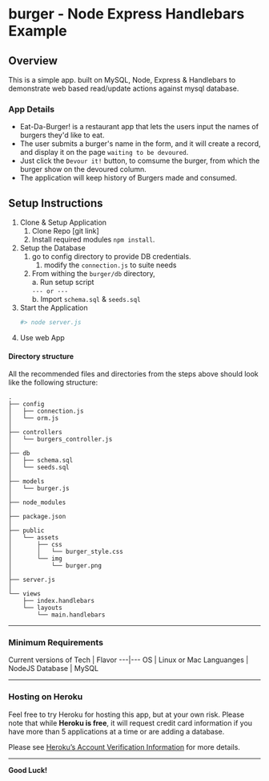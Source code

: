 # burger - Node Express Handlebars Example

## Overview

This is a simple app. built on MySQL, Node, Express & Handlebars to demonstrate web based read/update actions against mysql database.

### App Details

* Eat-Da-Burger! is a restaurant app that lets the users input the names of burgers they'd like to eat.
* The user submits a burger's name in the form, and it will create a record, and display it on the page `waiting to be devoured`.
* Just click the `Devour it!` button, to comsume the burger, from which the burger show on the devoured column. 
* The application will keep history of Burgers made and consumed. 

## Setup Instructions

1. Clone & Setup Application
    1. Clone Repo [git link]
    2. Install required modules `npm install`.
2. Setup the Database
    1. go to config directory to provide DB credentials.
        1. modify the `connection.js` to suite needs
    2. From withing the `burger/db` directory, \
        a. Run setup script \
            `--- or ---` \
        b. Import `schema.sql` & `seeds.sql`
3. Start the Application
    ```bash
    #> node server.js
    ```
4. Use web App

#### Directory structure

All the recommended files and directories from the steps above should look like the following structure:

```
.
├── config
│   ├── connection.js
│   └── orm.js
│ 
├── controllers
│   └── burgers_controller.js
│
├── db
│   ├── schema.sql
│   └── seeds.sql
│
├── models
│   └── burger.js
│ 
├── node_modules
│ 
├── package.json
│
├── public
│   └── assets
│       ├── css
│       │   └── burger_style.css
│       └── img
│           └── burger.png
│
├── server.js
│
└── views
    ├── index.handlebars
    └── layouts
        └── main.handlebars
```

- - -

### Minimum Requirements

Current versions of
Tech | Flavor
---|---
OS | Linux or Mac
Languanges | NodeJS
Database | MySQL

- - -

### Hosting on Heroku

Feel free to try Heroku for hosting this app, but at your own risk.  Please note that while **Heroku is free**, it will request credit card information if you have more than 5 applications at a time or are adding a database.

Please see [Heroku’s Account Verification Information](https://devcenter.heroku.com/articles/account-verification) for more details.

- - -

**Good Luck!**